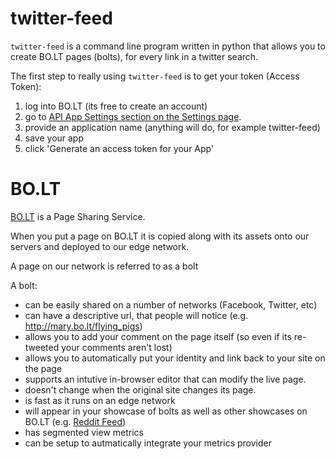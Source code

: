 
twitter-feed
============

`twitter-feed` is a command line program written in python that allows you to create BO.LT pages (bolts), for every link in a twitter search.

The first step to really using `twitter-feed` is to get your token (Access Token):

  1. log into BO.LT (its free to create an account) 
  2. go to [API App Settings section on the Settings page](https://bo.lt/app/settings#api-app-form). 
  3. provide an application name (anything will do, for example twitter-feed)
  4. save your app
  5. click 'Generate an access token for your App'

BO.LT
=====

[BO.LT](http://bo.lt/) is a Page Sharing Service. 

When you put a page on BO.LT it is copied along with its assets onto our servers and deployed to our edge network.

A page on our network is referred to as a bolt

A bolt:

  - can be easily shared on a number of networks (Facebook, Twitter, etc)
  - can have a descriptive url, that people will notice (e.g. http://mary.bo.lt/flying_pigs)
  - allows you to add your comment on the page itself (so even if its re-tweeted your comments aren't lost)
  - allows you to automatically put your identity and link back to your site on the page
  - supports an intutive in-browser editor that can modify the live page.
  - doesn't change when the original site changes its page.
  - is fast as it runs on an edge network
  - will appear in your showcase of bolts as well as other showcases on BO.LT (e.g. [Reddit Feed](http://reddit.bo.lt))
  - has segmented view metrics
  - can be setup to autmatically integrate your metrics provider



